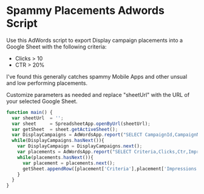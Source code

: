 # Spammy Placements Adwords Script

Use this AdWords script to export Display campaign placements into a Google Sheet with the following criteria:
- Clicks > 10
- CTR > 20%

I've found this generally catches spammy Mobile Apps and other unsual and low performing placements.

Customize parameters as needed and replace "sheetUrl" with the URL of your selected Google Sheet.


```javascript
function main() {
  var sheetUrl  = '';
  var sheet     = SpreadsheetApp.openByUrl(sheetUrl);
  var getSheet  = sheet.getActiveSheet();
  var DisplayCampaigns = AdWordsApp.report("SELECT CampaignId,CampaignName FROM CAMPAIGN_PERFORMANCE_REPORT WHERE AdvertisingChannelType='DISPLAY' DURING LAST_30_DAYS").rows();
  while(DisplayCampaigns.hasNext()){
    var DisplayCampaign = DisplayCampaigns.next();
    var placements = AdWordsApp.report("SELECT Criteria,Clicks,Ctr,Impressions FROM PLACEMENT_PERFORMANCE_REPORT WHERE CampaignId='"+DisplayCampaign['CampaignId']+"' AND Clicks>=10 AND Ctr>'0.20' DURING_LAST_30_DAYS").rows();
    while(placements.hasNext()){
      var placement = placements.next();
      getSheet.appendRow([placement['Criteria'],placement['Impressions'],placement['Clicks'],placement['Ctr'],DisplayCampaign['CampaignName']]);
    }
  }
}
```
